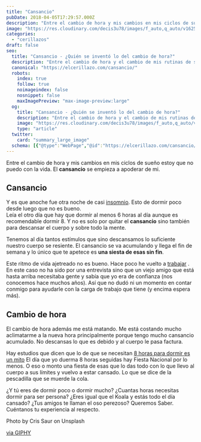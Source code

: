 ```yaml
---
title: "Cansancio"
pubDate: 2018-04-05T17:29:57.000Z
description: "Entre el cambio de hora y mis cambios en mis ciclos de sueño estoy que no puedo con la vida. El cansancio se empieza a apoderar de mi."
image: "https://res.cloudinary.com/decis3u78/images/f_auto,q_auto/v1625696648/cansancio_hhnqgg_74523d7d/cansancio_hhnqgg_74523d7d.jpg?_i=AA"
categories:
  - "cerillazos"
draft: false
seo:
  title: "Cansancio - ¿Quién se inventó lo del cambio de hora?"
  description: "Entre el cambio de hora y el cambio de mis rutinas de sueño últimamente el cansancio me persigue. Si a eso le sumamos que he dormido poco tenemos un poker de ases seguro. ¿Eres de los que necesitan 8 horas para ser persona? ¿Tus amigos te llaman Koala? ¿No puedes vivir si siesta? Necesitamos saberlo. Entra."
  canonical: "https://elcerillazo.com/cansancio/"
  robots:
    index: true
    follow: true
    noimageindex: false
    nosnippet: false
    maxImagePreview: "max-image-preview:large"
  og:
    title: "Cansancio - ¿Quién se inventó lo del cambio de hora?"
    description: "Entre el cambio de hora y el cambio de mis rutinas de sueño últimamente el cansancio me persigue. Si a eso le sumamos que he dormido poco tenemos un poker de ases seguro. ¿Eres de los que necesitan 8 horas para ser persona? ¿Tus amigos te llaman Koala? ¿No puedes vivir si siesta? Necesitamos saberlo. Entra."
    image: "https://res.cloudinary.com/decis3u78/images/f_auto,q_auto/v1625696648/cansancio_hhnqgg_74523d7d/cansancio_hhnqgg_74523d7d.jpg?_i=AA"
    type: "article"
  twitter:
    card: "summary_large_image"
  schema: [{"@type":"WebPage","@id":"https://elcerillazo.com/cansancio/","url":"https://elcerillazo.com/cansancio/","name":"Cansancio - ¿Quién se inventó lo del cambio de hora?","isPartOf":{"@id":"https://elcerillazo.com/#website"},"primaryImageOfPage":{"@id":"https://elcerillazo.com/cansancio/#primaryimage"},"image":{"@id":"https://elcerillazo.com/cansancio/#primaryimage"},"thumbnailUrl":"https://res.cloudinary.com/decis3u78/images/f_auto,q_auto/v1625696648/cansancio_hhnqgg_74523d7d/cansancio_hhnqgg_74523d7d.jpg?_i=AA","datePublished":"2018-04-05T19:29:57+00:00","author":{"@id":"https://elcerillazo.com/#/schema/person/368d5b496aeaf077b307f248a72abcd9"},"description":"Entre el cambio de hora y el cambio de mis rutinas de sueño últimamente el cansancio me persigue. Si a eso le sumamos que he dormido poco tenemos un poker de ases seguro. ¿Eres de los que necesitan 8 horas para ser persona? ¿Tus amigos te llaman Koala? ¿No puedes vivir si siesta? Necesitamos saberlo. Entra.","breadcrumb":{"@id":"https://elcerillazo.com/cansancio/#breadcrumb"},"inLanguage":"es","potentialAction":[{"@type":"ReadAction","target":["https://elcerillazo.com/cansancio/"]}]},{"@type":"ImageObject","inLanguage":"es","@id":"https://elcerillazo.com/cansancio/#primaryimage","url":"https://res.cloudinary.com/decis3u78/images/f_auto,q_auto/v1625696648/cansancio_hhnqgg_74523d7d/cansancio_hhnqgg_74523d7d.jpg?_i=AA","contentUrl":"https://res.cloudinary.com/decis3u78/images/f_auto,q_auto/v1625696648/cansancio_hhnqgg_74523d7d/cansancio_hhnqgg_74523d7d.jpg?_i=AA","width":1024,"height":683,"caption":"Cansancio"},{"@type":"BreadcrumbList","@id":"https://elcerillazo.com/cansancio/#breadcrumb","itemListElement":[{"@type":"ListItem","position":1,"name":"Portada","item":"https://elcerillazo.com/"},{"@type":"ListItem","position":2,"name":"Cansancio"}]},{"@type":"WebSite","@id":"https://elcerillazo.com/#website","url":"https://elcerillazo.com/","name":"El Cerillazo","description":"De pequeño hacía hogueras y jugaba con cerillas","potentialAction":[{"@type":"SearchAction","target":{"@type":"EntryPoint","urlTemplate":"https://elcerillazo.com/?s={search_term_string}"},"query-input":{"@type":"PropertyValueSpecification","valueRequired":true,"valueName":"search_term_string"}}],"inLanguage":"es"},{"@type":"Person","@id":"https://elcerillazo.com/#/schema/person/368d5b496aeaf077b307f248a72abcd9","name":"montywp","url":"https://elcerillazo.com/author/montywp/"}]
---
```


Entre el cambio de hora y mis cambios en mis ciclos de sueño estoy que no puedo con la vida. El **cansancio** se empieza a apoderar de mi.

## Cansancio

Y es que anoche fue otra noche de casi [insomnio](https://elcerillazo.com/noches-de-insomnio/). Esto de dormir poco desde luego que no es bueno.  
Leía el otro día que hay que dormir al menos 6 horas al día aunque es recomendable dormir 8. Y no es solo por quitar el **cansancio** sino también para descansar el cuerpo y sobre todo la mente.

Tenemos al día tantos estímulos que sino descansamos lo suficiente nuestro cuerpo se resiente. El cansancio se va acumulando y llega el fin de semana y lo único que te apetece es **una siesta de esas sin fin**.

Este ritmo de vida ajetreado no es bueno. Hace poco he vuelto a [trabajar](https://elcerillazo.com/la-entrevista-de-trabajo-no-es-leyenda/) . En este caso no ha sido por una entrevista sino que un viejo amigo que está hasta arriba necesitaba gente y sabía que yo era de confianza (nos conocemos hace muchos años). Así que no dudó ni un momento en contar conmigo para ayudarle con la carga de trabajo que tiene (y encima espera más).

## Cambio de hora

El cambio de hora además me está matando. Me está costando mucho aclimatarme a la nueva hora principalmente porque tengo mucho cansancio acumulado. No descansas lo que es debido y al cuerpo le pasa factura.

Hay estudios que dicen que lo de que se necesitan [8 horas para dormir es un mito](https://www.20minutos.es/noticia/422620/0/sueno/mito/descanso/) El día que yo duerma 8 horas seguidas hay Fiesta Nacional por lo menos. O eso o monto una fiesta de esas que lo das todo con lo que llevo al cuerpo a sus límites y vuelvo a estar cansado. Lo que se dice de la pescadilla que se muerde la cola.

¿Y tú eres de dormir poco o dormir mucho? ¿Cuantas horas necesitas dormir para ser persona? ¿Eres igual que el Koala y estás todo el día cansado? ¿Tus amigos te llaman el oso perezoso? Queremos Saber.  Cuéntanos tu experiencia al respecto.

Photo by Cris Saur on Unsplash

[via GIPHY](https://giphy.com/gifs/V9rfQxMz7PMpW)